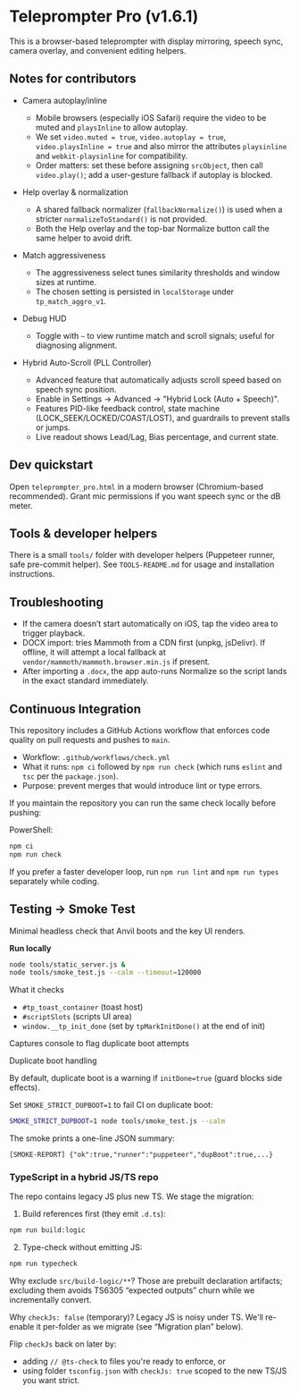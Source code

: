 # Teleprompter Pro (v1.6.1)

This is a browser-based teleprompter with display mirroring, speech sync, camera overlay, and convenient editing helpers.

## Notes for contributors

- Camera autoplay/inline
  - Mobile browsers (especially iOS Safari) require the video to be muted and `playsInline` to allow autoplay.
  - We set `video.muted = true`, `video.autoplay = true`, `video.playsInline = true` and also mirror the attributes `playsinline` and `webkit-playsinline` for compatibility.
  - Order matters: set these before assigning `srcObject`, then call `video.play()`; add a user-gesture fallback if autoplay is blocked.

- Help overlay & normalization
  - A shared fallback normalizer (`fallbackNormalize()`) is used when a stricter `normalizeToStandard()` is not provided.
  - Both the Help overlay and the top-bar Normalize button call the same helper to avoid drift.

- Match aggressiveness
  - The aggressiveness select tunes similarity thresholds and window sizes at runtime.
  - The chosen setting is persisted in `localStorage` under `tp_match_aggro_v1`.

- Debug HUD
  - Toggle with `~` to view runtime match and scroll signals; useful for diagnosing alignment.

- Hybrid Auto-Scroll (PLL Controller)
  - Advanced feature that automatically adjusts scroll speed based on speech sync position.
  - Enable in Settings → Advanced → "Hybrid Lock (Auto + Speech)".
  - Features PID-like feedback control, state machine (LOCK_SEEK/LOCKED/COAST/LOST), and guardrails to prevent stalls or jumps.
  - Live readout shows Lead/Lag, Bias percentage, and current state.

## Dev quickstart

Open `teleprompter_pro.html` in a modern browser (Chromium-based recommended). Grant mic permissions if you want speech sync or the dB meter.

## Tools & developer helpers

There is a small `tools/` folder with developer helpers (Puppeteer runner, safe pre-commit helper). See `TOOLS-README.md` for usage and installation instructions.

## Troubleshooting

- If the camera doesn’t start automatically on iOS, tap the video area to trigger playback.
- DOCX import: tries Mammoth from a CDN first (unpkg, jsDelivr). If offline, it will attempt a local fallback at `vendor/mammoth/mammoth.browser.min.js` if present.
- After importing a `.docx`, the app auto-runs Normalize so the script lands in the exact standard immediately.

## Continuous Integration

This repository includes a GitHub Actions workflow that enforces code quality on pull requests and pushes to `main`.

- Workflow: `.github/workflows/check.yml`
- What it runs: `npm ci` followed by `npm run check` (which runs `eslint` and `tsc` per the `package.json`).
- Purpose: prevent merges that would introduce lint or type errors.

If you maintain the repository you can run the same check locally before pushing:

PowerShell:

```powershell
npm ci
npm run check
```

If you prefer a faster developer loop, run `npm run lint` and `npm run types` separately while coding.

## Testing → Smoke Test

Minimal headless check that Anvil boots and the key UI renders.

**Run locally**
```bash
node tools/static_server.js &
node tools/smoke_test.js --calm --timeout=120000
```

What it checks

- `#tp_toast_container` (toast host)
- `#scriptSlots` (scripts UI area)
- `window.__tp_init_done` (set by `tpMarkInitDone()` at the end of init)

Captures console to flag duplicate boot attempts

Duplicate boot handling

By default, duplicate boot is a warning if `initDone=true` (guard blocks side effects).

Set `SMOKE_STRICT_DUPBOOT=1` to fail CI on duplicate boot:

```bash
SMOKE_STRICT_DUPBOOT=1 node tools/smoke_test.js --calm
```

The smoke prints a one-line JSON summary:

```
[SMOKE-REPORT] {"ok":true,"runner":"puppeteer","dupBoot":true,...}
```

### TypeScript in a hybrid JS/TS repo

The repo contains legacy JS plus new TS. We stage the migration:

1. Build references first (they emit `.d.ts`):
  ```bash
  npm run build:logic
  ```

2. Type-check without emitting JS:

```bash
npm run typecheck
```

Why exclude `src/build-logic/**`?
Those are prebuilt declaration artifacts; excluding them avoids TS6305 “expected outputs” churn while we incrementally convert.

Why `checkJs: false` (temporary)?
Legacy JS is noisy under TS. We'll re-enable it per-folder as we migrate (see “Migration plan” below).

Flip `checkJs` back on later by:

- adding `// @ts-check` to files you're ready to enforce, or
- using folder `tsconfig.json` with `checkJs: true` scoped to the new TS/JS you want strict.
